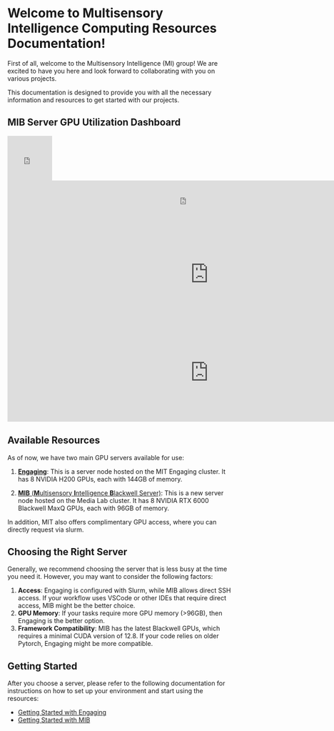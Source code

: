 # Welcome to Multisensory Intelligence Computing Resources Documentation!

First of all, welcome to the Multisensory Intelligence (MI) group! We are excited to have you here and look forward to collaborating with you on various projects.

This documentation is designed to provide you with all the necessary information and resources to get started with our projects.

## MIB Server GPU Utilization Dashboard

<iframe src="https://mib.media.mit.edu/d-solo/bdl3vqwxprhtsa/nvitop-dashboard?orgId=1&timezone=browser&var-hostname=$__all&var-username=$__all&refresh=5s&theme=dark&panelId=7&__feature.dashboardSceneSolo=true" width="100" height="100" frameborder="0"></iframe>

<iframe src="https://mib.media.mit.edu/d-solo/bdl3vqwxprhtsa/nvitop-dashboard?orgId=1&timezone=browser&var-hostname=$__all&var-username=$__all&refresh=5s&theme=dark&panelId=8&__feature.dashboardSceneSolo=true" width="800" height="100" frameborder="0"></iframe>

<iframe src="https://mib.media.mit.edu/d-solo/6c02270b-3b32-41c5-9ab1-4bed0f89bc3e/mib-status?orgId=1&timezone=browser&refresh=5s&theme=dark&panelId=1&__feature.dashboardSceneSolo=true" width="900" height="220" frameborder="0"></iframe>

<iframe src="https://mib.media.mit.edu/d-solo/6c02270b-3b32-41c5-9ab1-4bed0f89bc3e/mib-status?orgId=1&timezone=browser&refresh=5s&theme=dark&panelId=2&__feature.dashboardSceneSolo=true" width="900" height="220" frameborder="0"></iframe>

## Available Resources

As of now, we have two main GPU servers available for use:

1. [**Engaging**](/engaging/getting_started): This is a server node hosted on the MIT Engaging cluster. It has 8 NVIDIA H200 GPUs, each with 144GB of memory. 

2. [**MIB** (**M**ultisensory **I**ntelligence **B**lackwell Server)](/mib/getting_started): This is a new server node hosted on the Media Lab cluster. It has 8 NVIDIA RTX 6000 Blackwell MaxQ GPUs, each with 96GB of memory.

In addition, MIT also offers complimentary GPU access, where you can directly request via slurm. 

## Choosing the Right Server

Generally, we recommend choosing the server that is less busy at the time you need it. However, you may want to consider the following factors:

1. **Access**: Engaging is configured with Slurm, while MIB allows direct SSH access. If your workflow uses VSCode or other IDEs that require direct access, MIB might be the better choice.
2. **GPU Memory**: If your tasks require more GPU memory (>96GB), then Engaging is the better option.
3. **Framework Compatibility**: MIB has the latest Blackwell GPUs, which requires a minimal CUDA version of 12.8. If your code relies on older Pytorch, Engaging might be more compatible.

## Getting Started

After you choose a server, please refer to the following documentation for instructions on how to set up your environment and start using the resources:

- [Getting Started with Engaging](engaging/getting_started.md)
- [Getting Started with MIB](mib/getting_started.md)